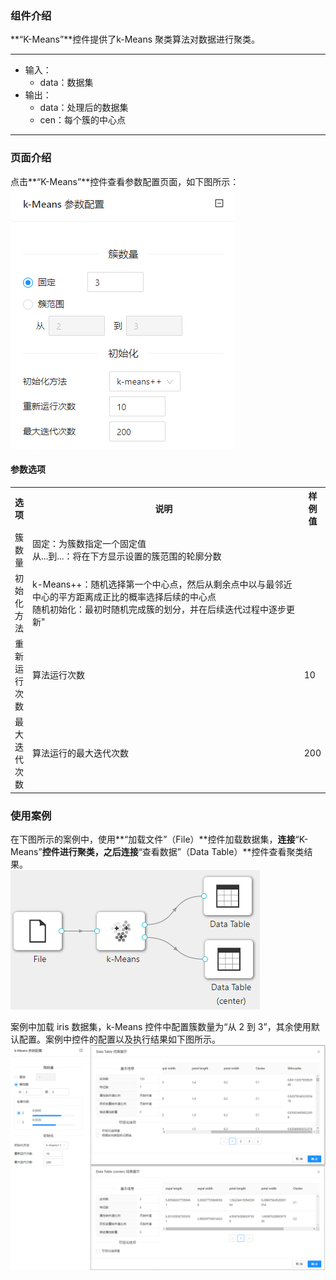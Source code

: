 ### 组件介绍
**“K-Means”**控件提供了k-Means 聚类算法对数据进行聚类。

<hr/>

- 输入：
  - data：数据集
- 输出：
  - data：处理后的数据集
  - cen：每个簇的中心点

<hr/>


### 页面介绍
点击**“K-Means”**控件查看参数配置页面，如下图所示：  
[ ![](/img/aistudio/clustering/kmeans/param.png) ](/img/aistudio/clustering/kmeans/param.png)

#### 参数选项
<table>
  <tr>
    <th>选项</th>
    <th width="650">说明</th>
    <th>样例值</th>
  </tr>
  <tr>
      <td>簇数量</td> 
      <td>
      固定：为簇数指定一个固定值<br/>
      从...到...：将在下方显示设置的簇范围的轮廓分数
      </td> 
      <td></td>
  </tr>
  <tr>
      <td>初始化方法</td> 
      <td>
      k-Means++：随机选择第一个中心点，然后从剩余点中以与最邻近中心的平方距离成正比的概率选择后续的中心点<br/>
      随机初始化：最初时随机完成簇的划分，并在后续迭代过程中逐步更新"
      </td> 
      <td></td>
  </tr>
  <tr>
      <td>重新运行次数</td> 
      <td>
      算法运行次数
      </td> 
      <td>10</td>
  </tr>
  <tr>
      <td>最大迭代次数</td> 
      <td>
      算法运行的最大迭代次数
      </td> 
      <td>200</td>
  </tr>
</table>

### 使用案例
在下图所示的案例中，使用**“加载文件”（File）**控件加载数据集，**连接**“K-Means”**控件进行聚类，之后连接**“查看数据”（Data Table）**控件查看聚类结果。  
[ ![](/img/aistudio/clustering/kmeans/workflow.png) ](/img/aistudio/clustering/kmeans/workflow.png)

案例中加载 iris 数据集，k-Means 控件中配置簇数量为“从 2 到 3”，其余使用默认配置。案例中控件的配置以及执行结果如下图所示。  
[ ![](/img/aistudio/clustering/kmeans/workflow-result.png) ](/img/aistudio/clustering/kmeans/workflow-result.png)